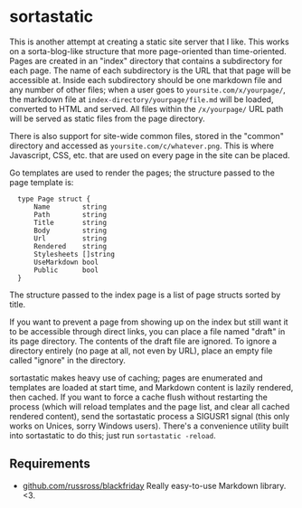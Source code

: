 sortastatic
===========

This is another attempt at creating a static site server that I like. This works
on a sorta-blog-like structure that more page-oriented than time-oriented. Pages
are created in an "index" directory that contains a subdirectory for each page.
The name of each subdirectory is the URL that that page will be accessible at.
Inside each subdirectory should be one markdown file and any number of other
files; when a user goes to `yoursite.com/x/yourpage/`, the markdown file at
`index-directory/yourpage/file.md` will be loaded, converted to HTML and served.
All files within the `/x/yourpage/` URL path will be served as static files from
the page directory.

There is also support for site-wide common files, stored in the "common"
directory and accessed as `yoursite.com/c/whatever.png`. This is where
Javascript, CSS, etc. that are used on every page in the site can be placed.

Go templates are used to render the pages; the structure passed to the page
template is:

      type Page struct {
          Name        string
          Path        string
          Title       string
          Body        string
          Url         string
          Rendered    string
          Stylesheets []string
          UseMarkdown bool
          Public      bool
      }

The structure passed to the index page is a list of page structs sorted by
title.

If you want to prevent a page from showing up on the index but still want it to
be accessible through direct links, you can place a file named "draft" in its
page directory. The contents of the draft file are ignored. To ignore a
directory entirely (no page at all, not even by URL), place an empty file called
"ignore" in the directory.

sortastatic makes heavy use of caching; pages are enumerated and templates are
loaded at start time, and Markdown content is lazily rendered, then cached.
If you want to force a cache flush without restarting the process (which will
reload templates and the page list, and clear all cached rendered content), send
the sortastatic process a SIGUSR1 signal (this only works on Unices, sorry
Windows users). There's a convenience utility built into sortastatic to do this;
just run `sortastatic -reload`.

## Requirements

* [github.com/russross/blackfriday](github.com/russross/blackfriday)
  Really easy-to-use Markdown library. &lt;3.
